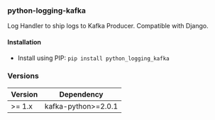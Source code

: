 ### python-logging-kafka

Log Handler to ship logs to Kafka Producer. Compatible with Django.

#### Installation
- Install using PIP: `pip install python_logging_kafka`

### Versions

| Version      | Dependency             |
|--------------|------------------------|
| &gt;= 1.x    |  kafka-python>=2.0.1   |